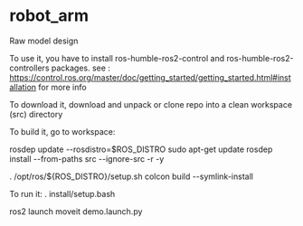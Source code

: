 # robot_arm
Raw model design 

To use it, you have to install ros-humble-ros2-control and ros-humble-ros2-controllers packages.
see : https://control.ros.org/master/doc/getting_started/getting_started.html#installation for more info 

To download it,
download and unpack or clone repo into a clean workspace (src) directory 


To build it, go to workspace:

rosdep update --rosdistro=$ROS_DISTRO
sudo apt-get update
rosdep install --from-paths src --ignore-src -r -y

. /opt/ros/${ROS_DISTRO}/setup.sh
colcon build --symlink-install

To run it:
. install/setup.bash

ros2 launch moveit demo.launch.py 



